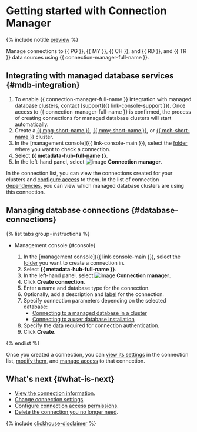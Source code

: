 # Getting started with Connection Manager

{% include notitle [preview](../../_includes/note-preview.md) %}

Manage connections to {{ PG }}, {{ MY }}, {{ CH }}, and {{ RD }}, and {{ TR }} data sources using {{ connection-manager-full-name }}.

## Integrating with managed database services {#mdb-integration}

1. To enable {{ connection-manager-full-name }} integration with managed database clusters, contact [support]({{ link-console-support }}). Once access to {{ connection-manager-full-name }} is confirmed, the process of creating connections for managed database clusters will start automatically.
1. Create a [{{ mpg-short-name }}](../../managed-postgresql/operations/cluster-create.md), [{{ mmy-short-name }}](../../managed-mysql/operations/cluster-create.md), or [{{ mch-short-name }}](../../managed-clickhouse/operations/cluster-create.md) cluster.
1. In the [management console]({{ link-console-main }}), select the [folder](../../resource-manager/concepts/resources-hierarchy.md#folder) where you want to check a connection.
1. Select **{{ metadata-hub-full-name }}**.
1. In the left-hand panel, select ![image](../../_assets/console-icons/plug-connection.svg) **Connection manager**.

In the connection list, you can view the connections created for your clusters and [configure access](../operations/connection-access.md) to them. In the list of connection [dependencies](../operations/view-connection.md#dependencies), you can view which managed database clusters are using this connection.

## Managing database connections {#database-connections}

{% list tabs group=instructions %}

- Management console {#console}

  1. In the [management console]({{ link-console-main }}), select the [folder](../../resource-manager/concepts/resources-hierarchy.md#folder) you want to create a connection in.
  1. Select **{{ metadata-hub-full-name }}**.
  1. In the left-hand panel, select ![image](../../_assets/console-icons/plug-connection.svg) **Connection manager**.
  1. Click **Create connection**.
  1. Enter a name and database type for the connection.
  1. Optionally, add a description and [label](../../resource-manager/concepts/labels.md) for the connection.
  1. Specify connection parameters depending on the selected database:
     * [Connecting to a managed database in a cluster](../operations/create-connection.md#mdb-connection)
     * [Connecting to a user database installation](../operations/create-connection.md#on-premise-connection)
  1. Specify the data required for connection authentication.
  1. Click **Create**.

{% endlist %}

Once you created a connection, you can [view its settings](../operations/update-connection.md#list-connections) in the connection list, [modify them](../operations/update-connection.md#update-connections), and [manage access](../operations/connection-access.md) to that connection.


## What's next {#what-is-next}

* [View the connection information](../operations/view-connection.md).
* [Change connection settings](../operations/update-connection.md).
* [Configure connection access permissions](../operations/connection-access.md).
* [Delete the connection you no longer need](../operations/delete-connection.md).


{% include [clickhouse-disclaimer](../../_includes/clickhouse-disclaimer.md) %}
